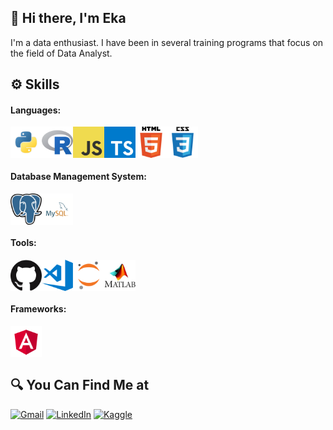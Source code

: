 ## 👋 Hi there, I'm Eka
I'm a data enthusiast. I have been in several training programs that focus on the field of Data Analyst.
</br>
<!--
**ekawidyas/ekawidyas** is a ✨ _special_ ✨ repository because its `README.md` (this file) appears on your GitHub profile.

Here are some ideas to get you started:

- 🔭 I’m currently working on ...
- 🌱 I’m currently learning ...
- 👯 I’m looking to collaborate on ...
- 🤔 I’m looking for help with ...
- 💬 Ask me about ...
- 📫 How to reach me: ...
- 😄 Pronouns: ...
- ⚡ Fun fact: ...
-->
## ⚙️ Skills
#### Languages:
<img align="left" alt="Python" height="50" width="50px" src="https://raw.githubusercontent.com/github/explore/80688e429a7d4ef2fca1e82350fe8e3517d3494d/topics/python/python.png" />
<img align="left" alt="R" height="50" width="50px" src="https://raw.githubusercontent.com/github/explore/80688e429a7d4ef2fca1e82350fe8e3517d3494d/topics/r/r.png" />
<img align="left" alt="JavaScript" height="50" width="50px" src="https://raw.githubusercontent.com/github/explore/80688e429a7d4ef2fca1e82350fe8e3517d3494d/topics/javascript/javascript.png" />
<img align="left" alt="TypeScript" height="50" width="50px" src="https://raw.githubusercontent.com/github/explore/80688e429a7d4ef2fca1e82350fe8e3517d3494d/topics/typescript/typescript.png" />
<img align="left" alt="HTML" height="50" width="50px" src="https://raw.githubusercontent.com/github/explore/80688e429a7d4ef2fca1e82350fe8e3517d3494d/topics/html/html.png" />
<img align="left" alt="CSS" height="50" width="50px" src="https://raw.githubusercontent.com/github/explore/80688e429a7d4ef2fca1e82350fe8e3517d3494d/topics/css/css.png" />
<br/>  <br/> <br/>  

#### Database Management System:
<img align="left" height="50" width="50px" src="https://raw.githubusercontent.com/github/explore/2d218e3aa252dc90eef269b34eeec1fbd15dc07e/topics/postgresql/postgresql.png">
<img align="left" height="50" width="50px" src="https://raw.githubusercontent.com/github/explore/80688e429a7d4ef2fca1e82350fe8e3517d3494d/topics/mysql/mysql.png">  
<br /><br/> <br/> 

#### Tools:
<img align="left" alt="GitHub" height="50" width="50px" src="https://raw.githubusercontent.com/github/explore/78df643247d429f6cc873026c0622819ad797942/topics/github/github.png" />
<img align="left" alt="Visual Studio Code" height="50" width="50px" src="https://raw.githubusercontent.com/github/explore/78df643247d429f6cc873026c0622819ad797942/topics/visual-studio-code/visual-studio-code.png" />
<img align="left" height="50"  width="50px" src="https://raw.githubusercontent.com/github/explore/80688e429a7d4ef2fca1e82350fe8e3517d3494d/topics/jupyter-notebook/jupyter-notebook.png">
<img align="left" alt="Matlab" height="50"  width="50px" src="https://raw.githubusercontent.com/github/explore/78df643247d429f6cc873026c0622819ad797942/topics/matlab/matlab.png" /> 
<br /> <br/> <br/> 

#### Frameworks:
<img align="left" height="50" width="50px" src="https://raw.githubusercontent.com/github/explore/80688e429a7d4ef2fca1e82350fe8e3517d3494d/topics/angular/angular.png">
<br/> <br/> <br/> 

## 🔍 You Can Find Me at
<p>
  <a href="mailto:widyaseka4@gmail.com" target="_blank"><img alt="Gmail" height="28" src="https://img.shields.io/badge/Gmail-C21808?&style=flat&logo=gmail&logoColor=white"/></a> 
  <a href="https://www.linkedin.com/in/eka-yuni-widyastuti-51731a18b/" target="_blank"><img alt="LinkedIn" height="28" src="https://img.shields.io/badge/LinkedIn-%230077B5.svg?&style=flat&logo=linkedin&logoColor=white" /></a>  
  <a href="https://www.kaggle.com/ekayuniwidyastuti" target="_blank"><img alt="Kaggle" height="28" src="https://img.shields.io/badge/Kaggle-white?&style=flat&logo=kaggle&logoColor=1269C7" /></a>  
</p>

